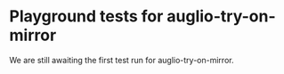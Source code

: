# Playground tests for auglio-try-on-mirror
We are still awaiting the first test run for auglio-try-on-mirror.
